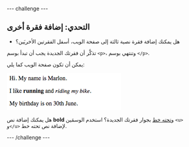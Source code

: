 --- challenge ---
## التحدي: إضافة فقرة أخرى
- هل يمكنك إضافة فقرة نصية ثالثة إلى صفحة الويب، أسفل الفقرتين الأخريَين؟

تذكَّر أن فقرتك الجديدة يجب أن تبدأ بوسم `<p>`، وتنتهي بوسم `</p>`.

يمكن أن تكون صفحة الويب كما يلي:

![screenshot](images/birthday-paragraph.png)

هل يمكنك إضافة نص **bold** و<u>تحته خط</u> بجوار فقرتك الجديدة؟ استخدم الوسمَين `<u>` و`</u>` لإضافة نص تحته خط.

--- /challenge ---
